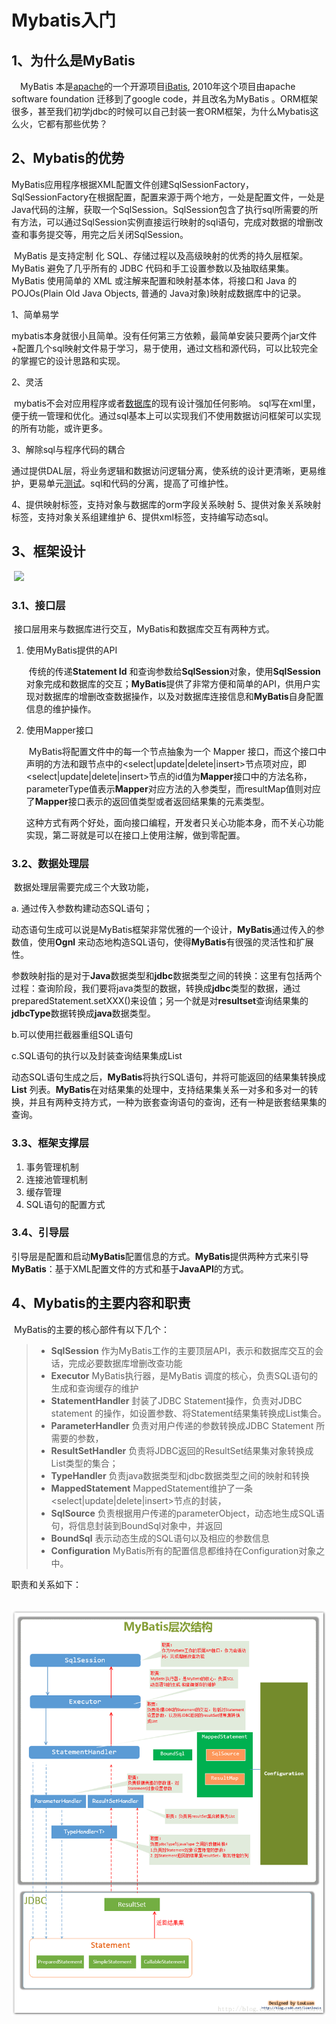 # Mybatis入门

## 1、为什么是MyBatis

　MyBatis 本是[apache](https://baike.baidu.com/item/apache)的一个开源项目[iBatis](https://baike.baidu.com/item/iBatis), 2010年这个项目由apache software foundation 迁移到了google code，并且改名为MyBatis 。ORM框架很多，甚至我们初学jdbc的时候可以自己封装一套ORM框架，为什么Mybatis这么火，它都有那些优势？

[^ORM框架]: ORM（Object Relational Mapping）框架采用[元数据](https://baike.baidu.com/item/元数据/1946090)来描述对象一关系映射细节，元数据一般采用XML格式，并且存放在专门的对象一映射文件中。

## 2、Mybatis的优势

​	   MyBatis应用程序根据XML配置文件创建SqlSessionFactory，SqlSessionFactory在根据配置，配置来源于两个地方，一处是配置文件，一处是Java代码的注解，获取一个SqlSession。SqlSession包含了执行sql所需要的所有方法，可以通过SqlSession实例直接运行映射的sql语句，完成对数据的增删改查和事务提交等，用完之后关闭SqlSession。

​		MyBatis 是支持定制 化 SQL、存储过程以及高级映射的优秀的持久层框架。MyBatis 避免了几乎所有的 JDBC 代码和手工设置参数以及抽取结果集。 MyBatis 使用简单的 XML 或注解来配置和映射基本体，将接口和 Java 的 POJOs(Plain Old Java Objects, 普通的 Java对象)映射成数据库中的记录。

1、简单易学

​       mybatis本身就很小且简单。没有任何第三方依赖，最简单安装只要两个jar文件+配置几个sql映射文件易于学习，易于使用，通过文档和源代码，可以比较完全的掌握它的设计思路和实现。

2、灵活

​       mybatis不会对应用程序或者[数据库](http://lib.csdn.net/base/mysql)的现有设计强加任何影响。 sql写在xml里，便于统一管理和优化。通过sql基本上可以实现我们不使用数据访问框架可以实现的所有功能，或许更多。

3、解除sql与程序代码的耦合

​		通过提供DAL层，将业务逻辑和数据访问逻辑分离，使系统的设计更清晰，更易维护，更易单元[测试](http://lib.csdn.net/base/softwaretest)。sql和代码的分离，提高了可维护性。

4、提供映射标签，支持对象与数据库的orm字段关系映射
5、提供对象关系映射标签，支持对象关系组建维护
6、提供xml标签，支持编写动态sql。

## 3、框架设计

​	![](D:/%E6%88%91%E7%9A%84%E7%9F%A5%E8%AF%86/%E5%8D%9A%E5%AE%A2%E7%BD%91%E7%AB%99%E5%86%85%E5%AE%B9/site_content/%E5%BC%80%E5%8F%91%E7%9F%A5%E8%AF%86/%E6%A1%86%E6%9E%B6/mybatis/images/runtime.png)

###    3.1、接口层

​		接口层用来与数据库进行交互，MyBatis和数据库交互有两种方式。

1. 使用MyBatis提供的API

   ​		传统的传递**Statement Id** 和查询参数给**SqlSession**对象，使用**SqlSession**对象完成和数据库的交互；**MyBatis**提供了非常方便和简单的API，供用户实现对数据库的增删改查数据操作，以及对数据库连接信息和**MyBatis**自身配置信息的维护操作。

2. 使用Mapper接口

   ​	MyBatis将配置文件中的每一个<mapper>节点抽象为一个 Mapper 接口，而这个接口中声明的方法和跟<mapper>节点中的<select|update|delete|insert>节点项对应，即<select|update|delete|insert>节点的id值为**Mapper**接口中的方法名称，parameterType值表示**Mapper**对应方法的入参类型，而resultMap值则对应了**Mapper**接口表示的返回值类型或者返回结果集的元素类型。

   ​	这种方式有两个好处，面向接口编程，开发者只关心功能本身，而不关心功能实现，第二哥就是可以在接口上使用注解，做到零配置。

### 3.2、数据处理层

   ​	数据处理层需要完成三个大致功能，

   a. 通过传入参数构建动态SQL语句；

   ​	 动态语句生成可以说是MyBatis框架非常优雅的一个设计，**MyBatis**通过传入的参数值，使用**Ognl** 来动态地构造SQL语句，使得**MyBatis**有很强的灵活性和扩展性。

   参数映射指的是对于**Java**数据类型和**jdbc**数据类型之间的转换：这里有包括两个过程：查询阶段，我们要将java类型的数据，转换成**jdbc**类型的数据，通过preparedStatement.setXXX()来设值；另一个就是对**resultset**查询结果集的**jdbcType**数据转换成**java**数据类型。

   b.可以使用拦截器重组SQL语句

   c.SQL语句的执行以及封装查询结果集成List

​	    动态SQL语句生成之后，**MyBatis**将执行SQL语句，并将可能返回的结果集转换成**List<E>** 列表。**MyBatis**在对结果集的处理中，支持结果集关系一对多和多对一的转换，并且有两种支持方式，一种为嵌套查询语句的查询，还有一种是嵌套结果集的查询。

### 3.3、框架支撑层

1. 事务管理机制
2. 连接池管理机制
3. 缓存管理
4. SQL语句的配置方式

### 3.4、引导层

​	引导层是配置和启动**MyBatis**配置信息的方式。**MyBatis**提供两种方式来引导**MyBatis**：基于XML配置文件的方式和基于**JavaAPI**的方式。



## 4、Mybatis的主要内容和职责

​	MyBatis的主要的核心部件有以下几个：

> - **SqlSession**           作为MyBatis工作的主要顶层API，表示和数据库交互的会话，完成必要数据库增删改查功能
> - **Executor**             MyBatis执行器，是MyBatis 调度的核心，负责SQL语句的生成和查询缓存的维护
> - **StatementHandler**  封装了JDBC Statement操作，负责对JDBC statement 的操作，如设置参数、将Statement结果集转换成List集合。
> - **ParameterHandler**  负责对用户传递的参数转换成JDBC Statement 所需要的参数，
> - **ResultSetHandler**   负责将JDBC返回的ResultSet结果集对象转换成List类型的集合；
> - **TypeHandler**         负责java数据类型和jdbc数据类型之间的映射和转换
> - **MappedStatement**  MappedStatement维护了一条<select|update|delete|insert>节点的封装，
> - **SqlSource**           负责根据用户传递的parameterObject，动态地生成SQL语句，将信息封装到BoundSql对象中，并返回
> - **BoundSql**            表示动态生成的SQL语句以及相应的参数信息
> - **Configuration**       MyBatis所有的配置信息都维持在Configuration对象之中。

职责和关系如下：

​	![](images/info.png)

